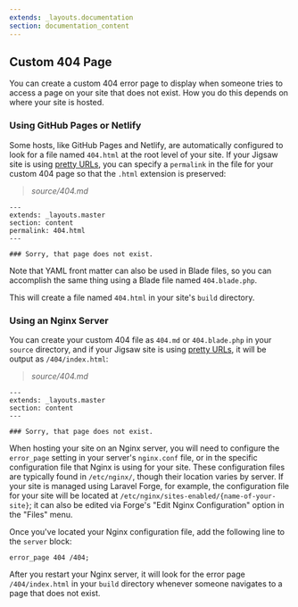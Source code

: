 ```yaml
---
extends: _layouts.documentation
section: documentation_content
---
```


## Custom 404 Page

You can create a custom 404 error page to display when someone tries to access a page on your site that does not exist. How you do this depends on where your site is hosted.

### Using GitHub Pages or Netlify

Some hosts, like GitHub Pages and Netlify, are automatically configured to look for a file named `404.html` at the root level of your site. If your Jigsaw site is using [pretty URLs](/docs/pretty-urls), you can specify a `permalink` in the file for your custom 404 page so that the `.html` extension is preserved:

> _source/404.md_

```
---
extends: _layouts.master
section: content
permalink: 404.html
---

### Sorry, that page does not exist.
```

Note that YAML front matter can also be used in Blade files, so you can accomplish the same thing using a Blade file named `404.blade.php`.

This will create a file named `404.html` in your site's `build` directory.

### Using an Nginx Server

You can create your custom 404 file as `404.md` or `404.blade.php` in your `source` directory, and if your Jigsaw site is using [pretty URLs](/docs/pretty-urls), it will be output as `/404/index.html`:

> _source/404.md_

```
---
extends: _layouts.master
section: content
---

### Sorry, that page does not exist.
```

When hosting your site on an Nginx server, you will need to configure the `error_page` setting in your server's `nginx.conf` file, or in the specific configuration file that Nginx is using for your site. These configuration files are typically found in `/etc/nginx/`, though their location varies by server. If your site is managed using Laravel Forge, for example, the configuration file for your site will be located at `/etc/nginx/sites-enabled/{name-of-your-site}`; it can also be edited via Forge's "Edit Nginx Configuration" option in the "Files" menu.

Once you've located your Nginx configuration file, add the following line to the `server` block:

```
error_page 404 /404;
```

After you restart your Nginx server, it will look for the error page `/404/index.html` in your `build` directory whenever someone navigates to a page that does not exist.

